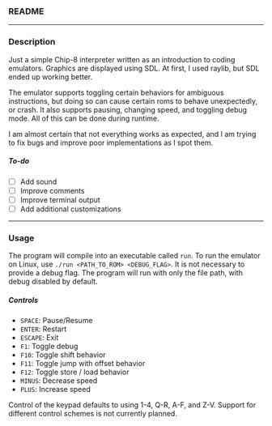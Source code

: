 ### README
___
### Description

Just a simple Chip-8 interpreter written as an introduction to coding emulators. Graphics are displayed using SDL. At first, I used raylib, but SDL ended up working better.

The emulator supports toggling certain behaviors for ambiguous instructions, but doing so can cause certain roms to behave unexpectedly, or crash.
It also supports pausing, changing speed, and toggling debug mode. All of this can be done during runtime.

I am almost certain that not everything works as expected, and I am trying to fix bugs and improve poor implementations as I spot them.

##### To-do

- [ ] Add sound
- [ ] Improve comments
- [ ] Improve terminal output
- [ ] Add additional customizations

___
### Usage

The program will compile into an executable called `run`. To run the emulator on Linux, use `./run <PATH_TO_ROM> <DEBUG_FLAG>`.
It is not necessary to provide a debug flag. The program will run with only the file path, with debug disabled by default.

##### Controls

- `SPACE`:   Pause/Resume
- `ENTER`:   Restart
- `ESCAPE`:  Exit
- `F1`:      Toggle debug
- `F10`:     Toggle shift behavior
- `F11`:     Toggle jump with offset behavior
- `F12`:     Toggle store / load behavior
- `MINUS`:   Decrease speed
- `PLUS`:    Increase speed

Control of the keypad defaults to using 1-4, Q-R, A-F, and Z-V. Support for different control schemes is not currently planned.
